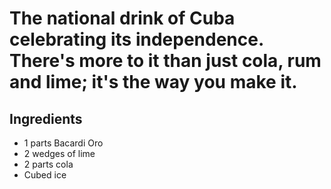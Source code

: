 # The national drink of Cuba celebrating its independence. There's more to it than just cola, rum and lime; it's the way you make it.

## Ingredients
- 1 parts Bacardi Oro
- 2 wedges of lime
- 2 parts cola
- Cubed ice